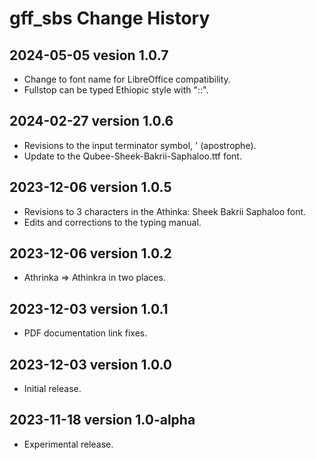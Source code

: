 # gff_sbs Change History

## 2024-05-05 vesion 1.0.7
* Change to font name for LibreOffice compatibility.
* Fullstop can be typed Ethiopic style with "::".

## 2024-02-27 version 1.0.6
* Revisions to the input terminator symbol, ' (apostrophe).
* Update to the Qubee-Sheek-Bakrii-Saphaloo.ttf font.

## 2023-12-06 version 1.0.5
* Revisions to 3 characters in the Athinka: Sheek Bakrii Saphaloo font.
* Edits and corrections to the typing manual.

## 2023-12-06 version 1.0.2
* Athrinka => Athinkra in two places.

## 2023-12-03 version 1.0.1
* PDF documentation link fixes.

## 2023-12-03 version 1.0.0
* Initial release.

## 2023-11-18 version 1.0-alpha
* Experimental release.
